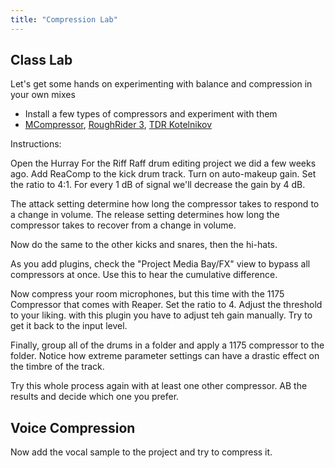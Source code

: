 ```yaml
---
title: "Compression Lab"
---
```


## Class Lab

Let's get some hands on experimenting with balance and compression in your own mixes

- Install a few types of compressors and experiment with them
- [MCompressor](https://www.meldaproduction.com/MCompressor), [RoughRider 3](https://www.audiodamage.com/pages/free-downloads), [TDR Kotelnikov](https://www.tokyodawn.net/tdr-kotelnikov/)

Instructions:

Open the Hurray For the Riff Raff drum editing project we did a few weeks ago. Add ReaComp to the kick drum track. Turn on auto-makeup gain. Set the ratio to 4:1. For every 1 dB of signal we'll decrease the gain by 4 dB. 

The attack setting determine how long the compressor takes to respond to a change in volume. The release setting determines how long the compressor takes to recover from a change in volume.

Now do the same to the other kicks and snares, then the hi-hats.

As you add plugins, check the "Project Media Bay/FX" view to bypass all compressors at once. Use this to hear the cumulative difference.

Now compress your room microphones, but this time with the 1175 Compressor that comes with Reaper. Set the ratio to 4. Adjust the threshold to your liking. with this plugin you have to adjust teh gain manually. Try to get it back to the input level.

Finally, group all of the drums in a folder and apply a 1175 compressor to the folder. Notice how extreme parameter settings can have a drastic effect on the timbre of the track.

Try this whole process again with at least one other compressor. AB the results and decide which one you prefer.

## Voice Compression

Now add the vocal sample to the project and try to compress it.
